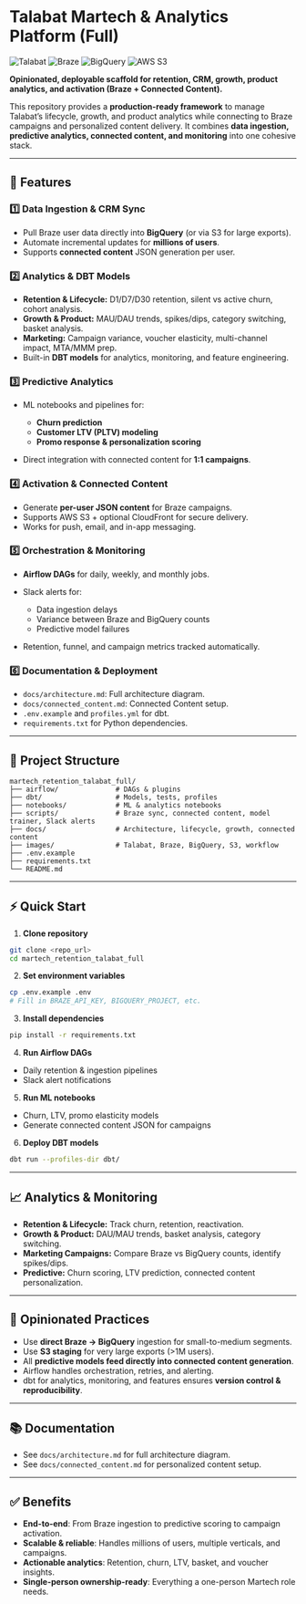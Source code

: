 # Talabat Martech & Analytics Platform (Full)

![Talabat](images/talabat.png) ![Braze](images/braze.png) ![BigQuery](images/bigquery.png) ![AWS S3](images/s3.png)

**Opinionated, deployable scaffold for retention, CRM, growth, product analytics, and activation (Braze + Connected Content).**

This repository provides a **production-ready framework** to manage Talabat’s lifecycle, growth, and product analytics while connecting to Braze campaigns and personalized content delivery. It combines **data ingestion, predictive analytics, connected content, and monitoring** into one cohesive stack.

---

## 🚀 Features

### 1️⃣ Data Ingestion & CRM Sync

* Pull Braze user data directly into **BigQuery** (or via S3 for large exports).
* Automate incremental updates for **millions of users**.
* Supports **connected content** JSON generation per user.

### 2️⃣ Analytics & DBT Models

* **Retention & Lifecycle:** D1/D7/D30 retention, silent vs active churn, cohort analysis.
* **Growth & Product:** MAU/DAU trends, spikes/dips, category switching, basket analysis.
* **Marketing:** Campaign variance, voucher elasticity, multi-channel impact, MTA/MMM prep.
* Built-in **DBT models** for analytics, monitoring, and feature engineering.

### 3️⃣ Predictive Analytics

* ML notebooks and pipelines for:

  * **Churn prediction**
  * **Customer LTV (PLTV) modeling**
  * **Promo response & personalization scoring**
* Direct integration with connected content for **1:1 campaigns**.

### 4️⃣ Activation & Connected Content

* Generate **per-user JSON content** for Braze campaigns.
* Supports AWS S3 + optional CloudFront for secure delivery.
* Works for push, email, and in-app messaging.

### 5️⃣ Orchestration & Monitoring

* **Airflow DAGs** for daily, weekly, and monthly jobs.
* Slack alerts for:

  * Data ingestion delays
  * Variance between Braze and BigQuery counts
  * Predictive model failures
* Retention, funnel, and campaign metrics tracked automatically.

### 6️⃣ Documentation & Deployment

* `docs/architecture.md`: Full architecture diagram.
* `docs/connected_content.md`: Connected Content setup.
* `.env.example` and `profiles.yml` for dbt.
* `requirements.txt` for Python dependencies.

---

## 📂 Project Structure

```
martech_retention_talabat_full/
├── airflow/              # DAGs & plugins
├── dbt/                  # Models, tests, profiles
├── notebooks/            # ML & analytics notebooks
├── scripts/              # Braze sync, connected content, model trainer, Slack alerts
├── docs/                 # Architecture, lifecycle, growth, connected content
├── images/               # Talabat, Braze, BigQuery, S3, workflow
├── .env.example
├── requirements.txt
└── README.md
```

---

## ⚡ Quick Start

1. **Clone repository**

```bash
git clone <repo_url>
cd martech_retention_talabat_full
```

2. **Set environment variables**

```bash
cp .env.example .env
# Fill in BRAZE_API_KEY, BIGQUERY_PROJECT, etc.
```

3. **Install dependencies**

```bash
pip install -r requirements.txt
```

4. **Run Airflow DAGs**

* Daily retention & ingestion pipelines
* Slack alert notifications

5. **Run ML notebooks**

* Churn, LTV, promo elasticity models
* Generate connected content JSON for campaigns

6. **Deploy DBT models**

```bash
dbt run --profiles-dir dbt/
```

---

## 📈 Analytics & Monitoring

* **Retention & Lifecycle:** Track churn, retention, reactivation.
* **Growth & Product:** DAU/MAU trends, basket analysis, category switching.
* **Marketing Campaigns:** Compare Braze vs BigQuery counts, identify spikes/dips.
* **Predictive:** Churn scoring, LTV prediction, connected content personalization.

---

## 🔧 Opinionated Practices

* Use **direct Braze → BigQuery** ingestion for small-to-medium segments.
* Use **S3 staging** for very large exports (>1M users).
* All **predictive models feed directly into connected content generation**.
* Airflow handles orchestration, retries, and alerting.
* dbt for analytics, monitoring, and features ensures **version control & reproducibility**.

---

## 📚 Documentation

* See `docs/architecture.md` for full architecture diagram.
* See `docs/connected_content.md` for personalized content setup.

---

## ✅ Benefits

* **End-to-end**: From Braze ingestion to predictive scoring to campaign activation.
* **Scalable & reliable**: Handles millions of users, multiple verticals, and campaigns.
* **Actionable analytics**: Retention, churn, LTV, basket, and voucher insights.
* **Single-person ownership-ready**: Everything a one-person Martech role needs.
